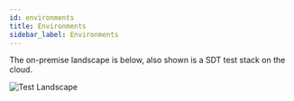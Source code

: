 ```yaml
---
id: environments
title: Environments
sidebar_label: Environments
---
```

The on-premise landscape is below, also shown is a SDT test stack on the cloud.

![Test Landscape](assets/landscapetest.png)
